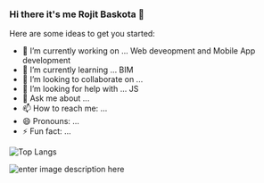 ### Hi there it's me Rojit Baskota 👋


Here are some ideas to get you started:

- 🔭 I’m currently working on ... Web deveopment and Mobile App development
- 🌱 I’m currently learning ... BIM
- 👯 I’m looking to collaborate on ... 
- 🤔 I’m looking for help with ... JS
- 💬 Ask me about ... 
- 📫 How to reach me: ...
- 😄 Pronouns: ...
- ⚡ Fun fact: ...

![Top Langs](https://github-readme-stats.vercel.app/api/top-langs/?username=9996rojit)

![enter image description here](https://github-readme-stats.vercel.app/api?username=9996rojit&&show_icons=true&title_color=ffffff&icon_color=bb2acf&text_color=daf7dc&bg_color=151515)
